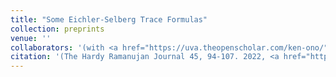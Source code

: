 ```yaml
---
title: "Some Eichler-Selberg Trace Formulas"
collection: preprints
venue: ''
collaborators: '(with <a href="https://uva.theopenscholar.com/ken-ono/" target=_blank>Ken Ono</a>)'
citation: '(The Hardy Ramanujan Journal 45, 94-107. 2022, <a href="https://uva.theopenscholar.com/files/ken-ono/files/eichler_selbergaccepted.pdf">File</a>)'
---
```

